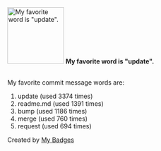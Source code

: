<img src="https://my-badges.github.io/my-badges/favorite-word.png" alt="My favorite word is &quot;update&quot;." title="My favorite word is &quot;update&quot;." width="128">
<strong>My favorite word is &quot;update&quot;.</strong>
<br><br>

My favorite commit message words are:

1. update (used 3374 times)
2. readme.md (used 1391 times)
3. bump (used 1186 times)
4. merge (used 760 times)
5. request (used 694 times)


Created by <a href="https://github.com/my-badges/my-badges">My Badges</a>